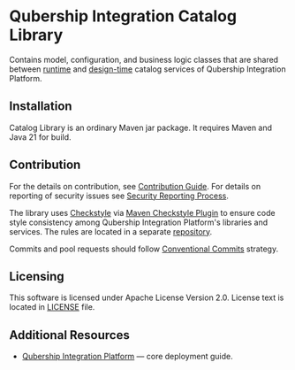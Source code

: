 # Qubership Integration Catalog Library

Contains model, configuration, and business logic classes that are shared between [runtime](https://github.com/Netcracker/qubership-integration-runtime-catalog) and [design-time](https://github.com/Netcracker/qubership-integration-designtime-catalog) catalog services of Qubership Integration Platform.

## Installation

Catalog Library is an ordinary Maven jar package. It requires Maven and Java 21 for build. 

## Contribution

For the details on contribution, see [Contribution Guide](CONTRIBUTING.md). For details on reporting of security issues see [Security Reporting Process](SECURITY.md). 

The library uses [Checkstyle](https://checkstyle.org/) via [Maven Checkstyle Plugin](https://maven.apache.org/plugins/maven-checkstyle-plugin/) to ensure code style consistency among Qubership Integration Platform's libraries and services. The rules are located in a separate [repository](https://github.com/Netcracker/qubership-integration-checkstyle). 

Commits and pool requests should follow [Conventional Commits](https://www.conventionalcommits.org/en/v1.0.0/) strategy.

## Licensing

This software is licensed under Apache License Version 2.0. License text is located in [LICENSE](LICENSE) file.

## Additional Resources

- [Qubership Integration Platform](https://github.com/Netcracker/qubership-integration-platform) — сore deployment guide.
